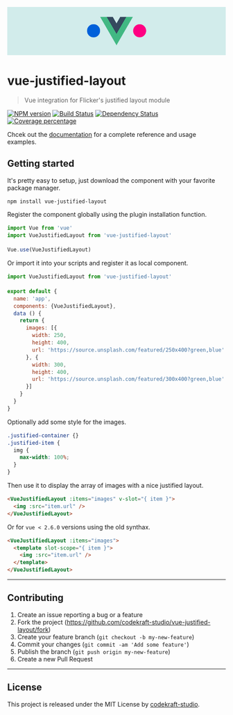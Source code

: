 ![banner](./banner.png)

# vue-justified-layout

> Vue integration for Flicker's justified layout module

[![NPM version][npm-image]][npm-url] [![Build Status][travis-image]][travis-url] [![Dependency Status][daviddm-image]][daviddm-url] [![Coverage percentage][coveralls-image]][coveralls-url]

Chcek out the [documentation](https://codekraft-studio.github.io/vue-justified-layout/) for a complete reference and usage examples.

## Getting started

It's pretty easy to setup, just download the component with your favorite package manager.

```
npm install vue-justified-layout
```

Register the component globally using the plugin installation function.

```js
import Vue from 'vue'
import VueJustifiedLayout from 'vue-justified-layout'

Vue.use(VueJustifiedLayout)
```

Or import it into your scripts and register it as local component.

```js
import VueJustifiedLayout from 'vue-justified-layout'

export default {
  name: 'app',
  components: {VueJustifiedLayout},
  data () {
    return {
      images: [{
        width: 250,
        height: 400,
        url: 'https://source.unsplash.com/featured/250x400?green,blue'
      }, {
        width: 300,
        height: 400,
        url: 'https://source.unsplash.com/featured/300x400?green,blue'
      }]
    }
  }
}
```

Optionally add some style for the images.

```css
.justified-container {}
.justified-item {
  img {
    max-width: 100%;
  }
}
```

Then use it to display the array of images with a nice justified layout.

```html
<VueJustifiedLayout :items="images" v-slot="{ item }">
  <img :src="item.url" />
</VueJustifiedLayout>
```

Or for `vue < 2.6.0` versions using the old synthax.

```html
<VueJustifiedLayout :items="images">
  <template slot-scope="{ item }">
    <img :src="item.url" />
  </template>
</VueJustifiedLayout>
```

---

## Contributing

1.  Create an issue reporting a bug or a feature
2.  Fork the project (<https://github.com/codekraft-studio/vue-justified-layout/fork>)
3.  Create your feature branch (`git checkout -b my-new-feature`)
4.  Commit your changes (`git commit -am 'Add some feature'`)
5.  Publish the branch (`git push origin my-new-feature`)
6.  Create a new Pull Request

---

## License

This project is released under the MIT License by [codekraft-studio](https://codekraft.it/).

[npm-image]: https://badge.fury.io/js/vue-justified-layout.svg

[npm-url]: https://npmjs.org/package/vue-justified-layout

[daviddm-image]: https://david-dm.org/codekraft-studio/vue-justified-layout.svg?theme=shields.io

[daviddm-url]: https://david-dm.org/codekraft-studio/vue-justified-layout

[travis-image]: https://travis-ci.org/codekraft-studio/vue-justified-layout.svg?branch=master

[travis-url]: https://travis-ci.org/codekraft-studio/vue-justified-layout

[coveralls-image]: https://coveralls.io/repos/codekraft-studio/vue-justified-layout/badge.svg

[coveralls-url]: https://coveralls.io/r/codekraft-studio/vue-justified-layout
